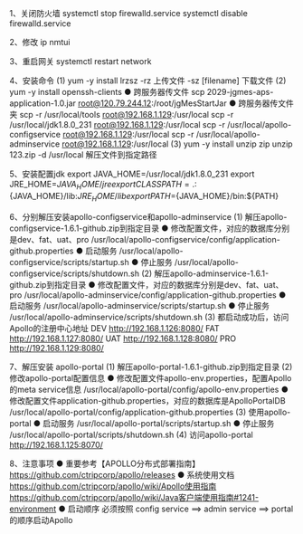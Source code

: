 1、关闭防火墙
systemctl stop firewalld.service
systemctl disable firewalld.service

2、修改 ip
nmtui

3、重启网关
systemctl restart network

4、安装命令
(1) yum -y install lrzsz
-rz 上传文件
-sz [filename] 下载文件
(2) yum -y install openssh-clients
● 跨服务器传文件
scp 2029-jgmes-aps-application-1.0.jar root@120.79.244.12:/root/jgMesStartJar
● 跨服务器传文件夹
scp -r /usr/local/tools root@192.168.1.129:/usr/local
scp -r /usr/local/jdk1.8.0_231 root@192.168.1.129:/usr/local
scp -r /usr/local/apollo-configservice root@192.168.1.129:/usr/local
scp -r /usr/local/apollo-adminservice root@192.168.1.129:/usr/local
(3) yum -y install unzip zip
unzip 123.zip -d /usr/local  解压文件到指定路径

5、安装配置jdk
export JAVA_HOME=/usr/local/jdk1.8.0_231
export JRE_HOME=${JAVA_HOME}/jre
export CLASSPATH=.:${JAVA_HOME}/lib:${JRE_HOME}/lib
export PATH=${JAVA_HOME}/bin:${PATH}

6、分别解压安装apollo-configservice和apollo-adminservice
(1) 解压apollo-configservice-1.6.1-github.zip到指定目录
● 修改配置文件，对应的数据库分别是dev、fat、uat、pro
/usr/local/apollo-configservice/config/application-github.properties
● 启动服务
/usr/local/apollo-configservice/scripts/startup.sh
● 停止服务
/usr/local/apollo-configservice/scripts/shutdown.sh
(2) 解压apollo-adminservice-1.6.1-github.zip到指定目录
● 修改配置文件，对应的数据库分别是dev、fat、uat、pro
/usr/local/apollo-adminservice/config/application-github.properties
● 启动服务
/usr/local/apollo-adminservice/scripts/startup.sh
● 停止服务
/usr/local/apollo-adminservice/scripts/shutdown.sh
(3) 都启动成功后，访问Apollo的注册中心地址
DEV
http://192.168.1.126:8080/
FAT
http://192.168.1.127:8080/
UAT
http://192.168.1.128:8080/
PRO
http://192.168.1.129:8080/

7、解压安装 apollo-portal
(1) 解压apollo-portal-1.6.1-github.zip到指定目录
(2) 修改apollo-portal配置信息
● 修改配置文件apollo-env.properties，配置Apollo的meta service信息
/usr/local/apollo-portal/config/apollo-env.properties
● 修改配置文件application-github.properties，对应的数据库是ApolloPortalDB
/usr/local/apollo-portal/config/application-github.properties
(3) 使用apollo-portal
● 启动服务
/usr/local/apollo-portal/scripts/startup.sh
● 停止服务
/usr/local/apollo-portal/scripts/shutdown.sh
(4) 访问apollo-portal
http://192.168.1.125:8070/

8、注意事项
● 重要参考【APOLLO分布式部署指南】
https://github.com/ctripcorp/apollo/releases
● 系统使用文档
https://github.com/ctripcorp/apollo/wiki/Apollo使用指南
https://github.com/ctripcorp/apollo/wiki/Java客户端使用指南#1241-environment
● 启动顺序
必须按照 config service ==> admin service ==> portal 的顺序启动Apollo
